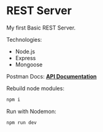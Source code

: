 # REST Server

My first Basic REST Server.

Technologies:

- Node.js
- Express
- Mongoose

Postman Docs:
[**API Documentation**](https://documenter.getpostman.com/view/15552178/UVJYJeQL#213208fd-1eb9-4bcd-a174-e169159f211e)

Rebuild node modules:

```bash
npm i
```

Run with Nodemon:

```bash
npm run dev
```
